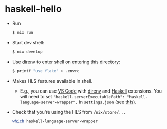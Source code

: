 # haskell-hello

* Run 
    ```sh
    $ nix run
    ```

* Start dev shell: 
    ```sh
    $ nix develop
    ```

* Use [direnv](https://direnv.net/) to enter shell on entering this directory: 
    ```sh
    $ printf "use flake" > .envrc
    ```

* Makes HLS features available in shell. 
    
    * E.g., you can use [VS Code](https://code.visualstudio.com/) with [direnv](https://marketplace.visualstudio.com/items?itemName=mkhl.direnv) and [Haskell](https://marketplace.visualstudio.com/items?itemName=haskell.haskell) extensions. You will need to set `"haskell.serverExecutablePath": "haskell-language-server-wrapper",` in `settings.json` (see [this](https://github.com/haskell/vscode-haskell#path-to-server-executable)).

* Check that you're using the HLS from `/nix/store/...`
    ```sh
    which haskell-language-server-wrapper
    ```

